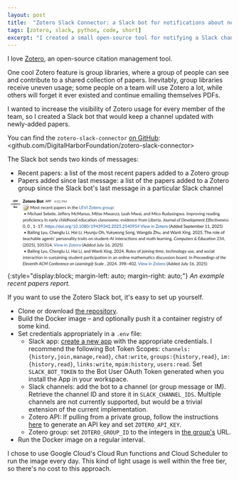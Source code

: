 ```yaml
---
layout: post
title:  "Zotero Slack Connector: a Slack bot for notifications about new papers"
tags: [zotero, slack, python, code, short]
excerpt: "I created a small open-source tool for notifying a Slack channel when new papers are added to a Zotero group."
---
```


I love [Zotero](https://www.zotero.org/), an open-source citation management tool.

One cool Zotero feature is group libraries, where a group of people can see and contribute to a shared collection of papers.
Inevitably, group libraries receive uneven usage; some people on a team will use Zotero a lot, while others will forget it ever existed and continue emailing themselves PDFs.

I wanted to increase the visibility of Zotero usage for every member of the team, so I created a Slack bot that would keep a channel updated with newly-added papers.

You can find the `zotero-slack-connector` [on GitHub](https://github.com/DigitalHarborFoundation/zotero-slack-connector): <github.com/DigitalHarborFoundation/zotero-slack-connector>

The Slack bot sends two kinds of messages:
 - Recent papers: a list of the most recent papers added to a Zotero group
 - Papers added since last message: a list of the papers added to a Zotero group since the Slack bot's last message in a particular Slack channel

![Example recent papers report.](/images/zotero_slack_connector_report.png){:style="display:block; margin-left: auto; margin-right: auto;"}
*An example recent papers report.*

If you want to use the Zotero Slack bot, it's easy to set up yourself.
 - Clone or download [the repository](https://github.com/DigitalHarborFoundation/zotero-slack-connector).
 - Build the Docker image – and optionally push it a container registry of some kind.
 - Set credentials appropriately in a `.env` file:
   - Slack app: [create a new app](https://docs.slack.dev/quickstart/) with the appropriate credentials. I recommend the following Bot Token Scopes: `channels:{history,join,manage,read}`, `chat:write`, `groups:{history,read}`, `im:{history,read}`, `links:write`, `mpim:history`, `users:read`. Set `SLACK_BOT_TOKEN` to the Bot User OAuth Token generated when you install the App in your workspace.
   - Slack channels: add the bot to a channel (or group message or IM). Retrieve the channel ID and store it in `SLACK_CHANNEL_IDS`. Multiple channels are not currently supported, but would be a trivial extension of the current implementation.
   - Zotero API: If pulling from a private group, follow the instructions [here](https://www.zotero.org/support/dev/web_api/v3/basics) to generate an API key and set `ZOTERO_API_KEY`.
   - Zotero group: set `ZOTERO_GROUP_ID` to the integers in [the group's](https://www.zotero.org/groups/) URL.
 - Run the Docker image on a regular interval.

I chose to use Google Cloud's Cloud Run functions and Cloud Scheduler to run the image every day. This kind of light usage is well within the free tier, so there's no cost to this approach.